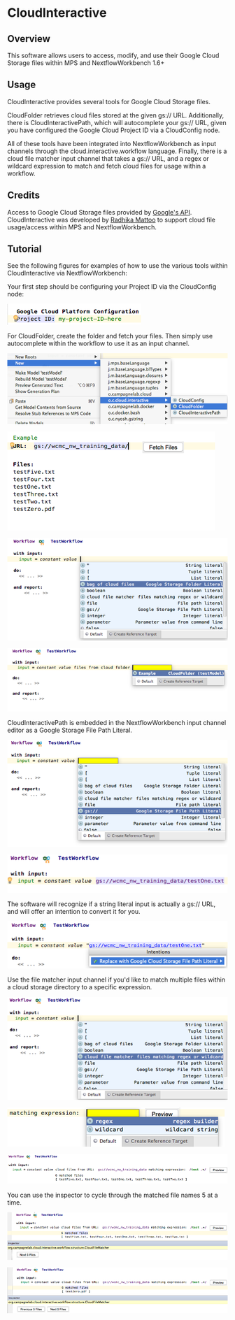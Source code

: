 # CloudInteractive

## Overview
This software allows users to access, modify, and use their Google Cloud Storage files within MPS and NextflowWorkbench 1.6+

## Usage
CloudInteractive provides several tools for Google Cloud Storage files.

CloudFolder retrieves cloud files stored at the given gs:// URL. Additionally, there is CloudInteractivePath, which will autocomplete your gs:// URL, given you have configured the Google Cloud Project ID via a CloudConfig node.

All of these tools have been integrated into NextflowWorkbench as input channels through the cloud.interactive.workflow language. Finally, there is a cloud file matcher input channel that takes a gs:// URL, and a regex or wildcard expression to match and fetch cloud files for usage within a workflow.  


## Credits
Access to Google Cloud Storage files provided by [Google's API](https://cloud.google.com/storage/docs/json_api/). CloudInteractive was developed by [Radhika Mattoo](https://github.com/radhikamattoo) to support cloud file usage/access within MPS and NextflowWorkbench.

## Tutorial
See the following figures for examples of how to use the various tools within CloudInteractive via NextflowWorkbench:

Your first step should be configuring your Project ID via the CloudConfig node:

![Alt text](./figures/cloudConfig.png)


For CloudFolder, create the folder and fetch your files. Then simply use autocomplete within the workflow to use it as an input channel.

![Alt text](./figures/createCloudfolder.png)

![Alt text](./figures/CloudfolderFetch.png)

![Alt text](./figures/cloudfolderInputChannel.png)

![Alt text](./figures/cloudFolderAutocomplete.png)

CloudInteractivePath is embedded in the NextflowWorkbench input channel editor as a Google Storage File Path Literal.

![Alt text](./figures/chooseCloudInteractivePath.png)

![Alt text](./figures/cloudInteractivePath.png)

 The software will recognize if a string literal input is actually a gs:// URL, and will offer an intention to convert it for you.

![Alt text](./figures/interactivePathIntention.png)

Use the file matcher input channel if you'd like to match multiple files within a cloud storage directory to a specific expression.

![Alt text](./figures/chooseMatcher.png)

![Alt text](./figures/chooseExpression.png)

![Alt text](./figures/matcherResult.png)

 You can use the inspector to cycle through the matched file names 5 at a time.

![Alt text](./figures/useInspectorOne.png)

![Alt text](./figures/useInspectorTwo.png)
